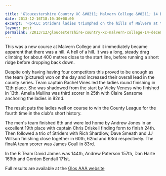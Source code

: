 ```yaml
---

title: 'Gloucestershire Country XC &#8211; Malvern College &#8211; 14 December 2013'
date: 2013-12-16T18:10:30+00:00
excerpt: '<p>CLC Striders ladies triumphed on the hills of Malvern at the third Gloucestershire County League fixture of the season.</p>'
layout: post
permalink: /2013/12/gloucestershire-country-xc-malvern-college-14-december-2013/
---
```

This was a new course at Malvern College and it immediately became apparent that there was a hill. A hell of a hill. It was a long, steady drag climbing for about 400 metres close to the start line, before running a short ridge before dropping back down.

Despite only having having four competitors this proved to be enough as the team (pictured) won on the day and increased their overall lead in the county series. Team captain Rachel Vines led the ladies round finishing in 12th place. She was shadowed from the start by Vicky Veness who finished in 13th. Amelia Mullins was third scorer in 25th with Claire Sansome anchoring the ladies in 82nd.

The result puts the ladies well on course to win the County League for the fourth time in the club's short history.

The men's team finished 6th and were led home by Andrew Jones in an excellent 19th place with captain Chris Driskell finding form to finish 24th. Then followed a trio of Striders with Rich Shardlow, Dave Smeath and JJ Willson finishing close together in 60th, 62nd and 63rd respectively. The finalA team scorer was James Coull in 83rd.

In the B Team David James was 144th, Andrew Paterson 157th, Dan Harte 169th and Gordon Bendall 171st.

Full results are available at the <a href="http://www.glosaaa.org.uk/RESULTS_CROSS/Glos_CC_results_14December2013.pdf" target="_blank" rel="nofollow">Glos AAA website</a></p>
